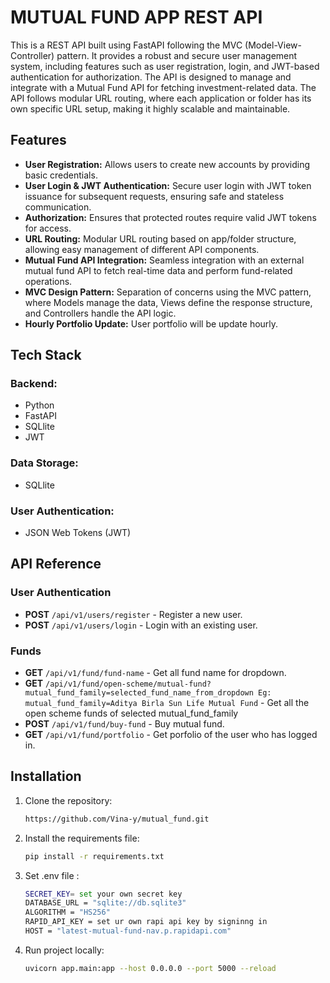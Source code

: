 # MUTUAL FUND APP REST API

This is a REST API built using FastAPI following the MVC (Model-View-Controller) pattern. It provides a robust and secure user management system, including features such as user registration, login, and JWT-based authentication for authorization. The API is designed to manage and integrate with a Mutual Fund API for fetching investment-related data.
The API follows modular URL routing, where each application or folder has its own specific URL setup, making it highly scalable and maintainable.   

## Features

- __User Registration:__ Allows users to create new accounts by providing basic credentials.
- __User Login & JWT Authentication:__ Secure user login with JWT token issuance for subsequent requests, ensuring safe and stateless communication.
- __Authorization:__ Ensures that protected routes require valid JWT tokens for access.
- __URL Routing:__ Modular URL routing based on app/folder structure, allowing easy management of different API components.
- __Mutual Fund API Integration:__ Seamless integration with an external mutual fund API to fetch real-time data and perform fund-related operations.
- __MVC Design Pattern:__ Separation of concerns using the MVC pattern, where Models manage the data, Views define the response structure, and Controllers handle the API logic.
- __Hourly Portfolio Update:__ User portfolio will be update hourly.

## Tech Stack

### Backend:
- Python
- FastAPI
- SQLlite
- JWT

### Data Storage:
- SQLlite

### User Authentication:
- JSON Web Tokens (JWT)

## API Reference

### User Authentication

- **POST** `/api/v1/users/register` - Register a new user.
- **POST** `/api/v1/users/login` - Login with an existing user.


### Funds

- **GET** `/api/v1/fund/fund-name` - Get all fund name for dropdown.
- **GET** `/api/v1/fund/open-scheme/mutual-fund?mutual_fund_family=selected_fund_name_from_dropdown Eg: mutual_fund_family=Aditya Birla Sun Life Mutual Fund` - Get all the open scheme funds of selected mutual_fund_family
- **POST** `/api/v1/fund/buy-fund` - Buy mutual fund.
- **GET** `/api/v1/fund/portfolio` - Get porfolio of the user who has logged in. 


## Installation

1. Clone the repository:
   ```sh
   https://github.com/Vina-y/mutual_fund.git
2. Install the requirements file:
    ```sh
   pip install -r requirements.txt
3. Set .env file :
    ```sh
   SECRET_KEY= set your own secret key
   DATABASE_URL = "sqlite://db.sqlite3"
   ALGORITHM = "HS256"
   RAPID_API_KEY = set ur own rapi api key by signinng in
   HOST = "latest-mutual-fund-nav.p.rapidapi.com"
4. Run project locally:
   ```sh
   uvicorn app.main:app --host 0.0.0.0 --port 5000 --reload
    
